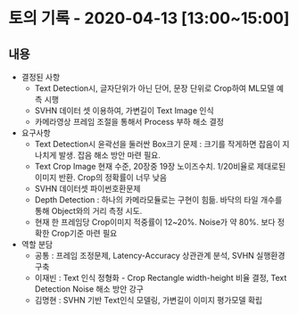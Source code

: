 # 토의 기록 - 2020-04-13 [13:00~15:00]

## 내용
* 결정된 사항
    * Text Detection시, 글자단위가 아닌 단어, 문장 단위로 Crop하여 ML모델 예측 시행
    * SVHN 데이터 셋 이용하여, 가변길이 Text Image 인식
    * 카메라영상 프레임 조절을 통해서 Process 부하 해소 결정
* 요구사항
    * Text Detection시 윤곽선을 둘러싼 Box크기 문제 : 크기를 작게하면 잡음이 지나치게 발생. 잡음 해소 방안 마련 필요.
    * Text Crop Image 현재 수준, 20장중 19장 노이즈수치. 1/20비율로 제대로된 이미지 반환. Crop의 정확률이 너무 낮음
    * SVHN 데이터셋 파이썬호환문제
    * Depth Detection : 하나의 카메라모듈로는 구현이 힘듦. 바닥의 타일 개수를 통해 Object와의 거리 측정 시도. 
    * 현재 한 프레임당 Crop이미지 적중률이 12~20%. Noise가 약 80%. 보다 정확한 Crop기준 마련 필요
* 역할 분담
    * 공통 : 프레임 조정문제, Latency-Accuracy 상관관계 분석, SVHN 실행환경 구축
    * 이재빈 : Text 인식 정형화 - Crop Rectangle width-height 비율 결정, Text Detection Noise 해소 방안 강구
    * 김명현 : SVHN 기반 Text인식 모델링, 가변길이 이미지 평가모델 확립